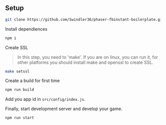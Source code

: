 ## Setup

```bash
git clone https://github.com/Swindler36/phaser-fbinstant-boilerplate.git
```

Install dependiences

```bash
npm i
```

Create SSL

> In this step, you need to 'make'. If you are on linux, you can run it, for other platforms you should install make and openssl to create SSL.

```bash
make setssl
```

Create a build for first time

```bash
npm run build
```

Add you app id in `src/config/index.js`.

Finally, start development server and develop your game.

```bash
npm run start
```
